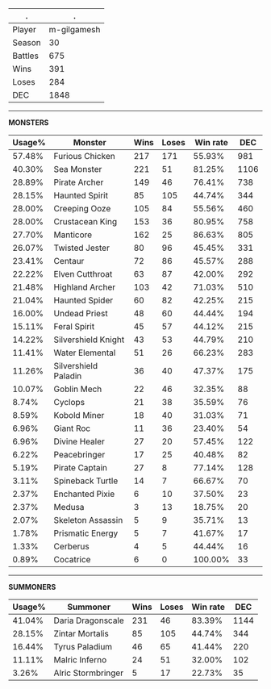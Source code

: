 .|.
|-|-
Player|m-gilgamesh
Season|30
Battles|675
Wins|391
Loses|284
DEC|1848

---
**MONSTERS**

Usage%|Monster|Wins|Loses|Win rate|DEC|
-|-|-|-|-|-|
57.48%|Furious Chicken|217|171|55.93%|981|
40.30%|Sea Monster|221|51|81.25%|1106|
28.89%|Pirate Archer|149|46|76.41%|738|
28.15%|Haunted Spirit|85|105|44.74%|344|
28.00%|Creeping Ooze|105|84|55.56%|460|
28.00%|Crustacean King|153|36|80.95%|758|
27.70%|Manticore|162|25|86.63%|805|
26.07%|Twisted Jester|80|96|45.45%|331|
23.41%|Centaur|72|86|45.57%|288|
22.22%|Elven Cutthroat|63|87|42.00%|292|
21.48%|Highland Archer|103|42|71.03%|510|
21.04%|Haunted Spider|60|82|42.25%|215|
16.00%|Undead Priest|48|60|44.44%|194|
15.11%|Feral Spirit|45|57|44.12%|215|
14.22%|Silvershield Knight|43|53|44.79%|210|
11.41%|Water Elemental|51|26|66.23%|283|
11.26%|Silvershield Paladin|36|40|47.37%|175|
10.07%|Goblin Mech|22|46|32.35%|88|
8.74%|Cyclops|21|38|35.59%|76|
8.59%|Kobold Miner|18|40|31.03%|71|
6.96%|Giant Roc|11|36|23.40%|54|
6.96%|Divine Healer|27|20|57.45%|122|
6.22%|Peacebringer|17|25|40.48%|82|
5.19%|Pirate Captain|27|8|77.14%|128|
3.11%|Spineback Turtle|14|7|66.67%|70|
2.37%|Enchanted Pixie|6|10|37.50%|23|
2.37%|Medusa|3|13|18.75%|20|
2.07%|Skeleton Assassin|5|9|35.71%|13|
1.78%|Prismatic Energy|5|7|41.67%|17|
1.33%|Cerberus|4|5|44.44%|16|
0.89%|Cocatrice|6|0|100.00%|33|

---
**SUMMONERS**

Usage%|Summoner|Wins|Loses|Win rate|DEC|
-|-|-|-|-|-|
41.04%|Daria Dragonscale|231|46|83.39%|1144|
28.15%|Zintar Mortalis|85|105|44.74%|344|
16.44%|Tyrus Paladium|46|65|41.44%|220|
11.11%|Malric Inferno|24|51|32.00%|102|
3.26%|Alric Stormbringer|5|17|22.73%|35|
